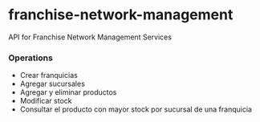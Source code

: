 # franchise-network-management

API for Franchise Network Management Services


### Operations

- Crear franquicias
- Agregar sucursales
- Agregar y eliminar productos
- Modificar stock
- Consultar el producto con mayor stock por sucursal de una franquicia


